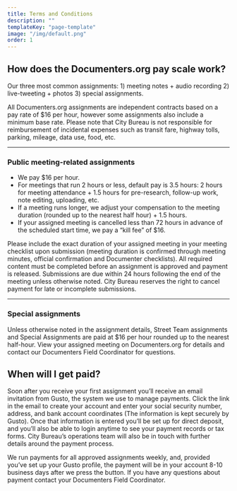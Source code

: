 ```yaml
---
title: Terms and Conditions
description: ""
templateKey: "page-template"
image: "/img/default.png"
order: 1
---
```


## How does the Documenters.org pay scale work?

Our three most common assignments: 1) meeting notes + audio recording 2) live-tweeting + photos 3) special assignments.

All Documenters.org assignments are independent contracts based on a pay rate of \$16 per hour, however some assignments also include a minimum base rate. Please note that City Bureau is not responsible for reimbursement of incidental expenses such as transit fare, highway tolls, parking, mileage, data use, food, etc.

---

### Public meeting-related assignments

- We pay \$16 per hour.
- For meetings that run 2 hours or less, default pay is 3.5 hours: 2 hours for meeting attendance + 1.5 hours for pre-research, follow-up work, note editing, uploading, etc.
- If a meeting runs longer, we adjust your compensation to the meeting duration (rounded up to the nearest half hour) + 1.5 hours.
- If your assigned meeting is cancelled less than 72 hours in advance of the scheduled start time, we pay a “kill fee” of \$16.

Please include the exact duration of your assigned meeting in your meeting checklist upon submission (meeting duration is confirmed through meeting minutes, official confirmation and Documenter checklists). All required content must be completed before an assignment is approved and payment is released. Submissions are due within 24 hours following the end of the meeting unless otherwise noted. City Bureau reserves the right to cancel payment for late or incomplete submissions.

---

### Special assignments

Unless otherwise noted in the assignment details, Street Team assignments and Special Assignments are paid at \$16 per hour rounded up to the nearest half-hour. View your assigned meeting on Documenters.org for details and contact our Documenters Field Coordinator for questions.

## When will I get paid?

Soon after you receive your first assignment you’ll receive an email invitation from Gusto, the system we use to manage payments. Click the link in the email to create your account and enter your social security number, address, and bank account coordinates (The information is kept securely by Gusto). Once that information is entered you’ll be set up for direct deposit, and you’ll also be able to login anytime to see your payment records or tax forms. City Bureau’s operations team will also be in touch with further details around the payment process.

We run payments for all approved assignments weekly, and, provided you’ve set up your Gusto profile, the payment will be in your account 8-10 business days after we press the button. If you have any questions about payment contact your Documenters Field Coordinator.
